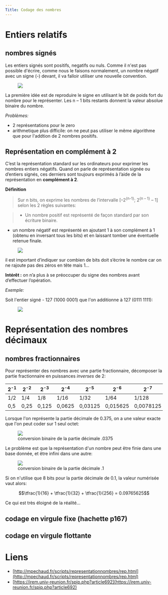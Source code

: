 ```yaml
---
Title: Codage des nombres
---
```


# Entiers relatifs

## nombres signés
Les entiers signés sont positifs, negatifs ou nuls. Comme il n'est pas possible d'écrire, comme nous le faisons normalement, un nombre négatif avec un signe (-) devant, il va falloir utiliser une nouvelle convention.

<figure>
  <img src="../images/moins127.png">
</figure>

La première idée est de reproduire le signe en utilisant le bit de poids fort du nombre pour le représenter. Les n – 1 bits restants donnent la valeur absolue binaire du nombre.

*Problèmes:* 

*  2 représentations pour le zero
*  arithmetique plus difficile: on ne peut pas utiliser le même algorithme que pour l'addtion de 2 nombres positifs.

## Représentation en complément à 2

C’est la représentation standard sur les ordinateurs pour exprimer les nombres entiers négatifs. Quand on parle de représentation signée ou d’entiers signés, ces derniers sont toujours exprimés à l’aide de la représentation en **complément à 2**.

**Définition**

> Sur n bits, on exprime les nombres de l’intervalle [–2<sup>{n-1}</sup>; 2<sup>{n – 1}</sup> – 1] selon les 2 règles suivantes:

> * Un nombre positif est représenté de façon standard par son écriture binaire. 
* un nombre négatif est représenté en ajoutant 1 à son complément à 1 (obtenu en inversant tous les bits) et en laissant tomber une éventuelle retenue finale.

<figure>
  <img src="../images/moins127(2).png">
</figure>

il est important d’indiquer sur combien de bits doit s’écrire le nombre car on ne rajoute pas des zéros en tête mais 1...

**Intérêt :** on n’a plus à se préoccuper du signe des nombres avant d’effectuer l’opération.

*Exemple:*

Soit l'entier signé - 127 (1000 0001) que l'on additionne à 127 (0111 1111):

<figure>
  <img src="../images/complea2.png">
</figure>

# Représentation des nombres décimaux
## nombres fractionnaires


Pour représenter des nombres avec une partie fractionnaire, décomposer la partie fractionnaire en puissances *inverses* de 2:

| 2<sup>-1</sup> | 2<sup>-2</sup> | 2<sup>-3</sup> | 2<sup>-4</sup> | 2<sup>-5</sup> | 2<sup>-6</sup> | 2<sup>-7</sup> | 2<sup>-8</sup> |
| --- |  --- | --- | --- | --- | --- | --- | --- |
| 1/2 | 1/4 | 1/8 | 1/16 | 1/32 | 1/64 | 1/128 | 1/256 |
| 0,5 | 0,25 | 0,125 | 0,0625 | 0,03125 | 0,015625 | 0,0078125 | 0,0078125 | 0,000390625 |

Lorsque l'on représente la partie décimale de 0.375, on a une valeur exacte que l'on peut coder sur 1 seul octet:

<figure>
  <img src="../images/virgule1.png">
  <figcaption>conversion binaire de la partie décimale .0375</figcaption>
</figure>

Le problème est que la représentation d'un nombre peut être finie dans une base donnée, et être infini dans une autre: 

<figure>
  <img src="../images/virgule2.png">
  <figcaption>conversion binaire de la partie décimale .1</figcaption>
</figure>

Si on n'utilise que 8 bits pour la partie décimale de 0.1, la valeur numérisée vaut alors:

$$\tfrac{1}{16} + \tfrac{1}{32} + \tfrac{1}{256} = 0.09765625$$

Ce qui est très éloigné de la réalité...

## codage en virgule fixe (hachette p167)

## codage en virgule flottante

# Liens
* [http://mpechaud.fr/scripts/representationnombres/rep.html](http://mpechaud.fr/scripts/representationnombres/rep.html)
* [https://irem.univ-reunion.fr/spip.php?article692](https://irem.univ-reunion.fr/spip.php?article692)
